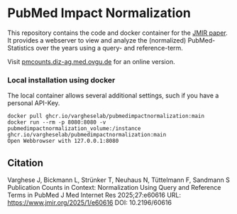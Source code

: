 # PubMed Impact Normalization
This repository contains the code and docker container for the [JMIR paper](https://www.jmir.org/2025/1/e60616). It provides a webserver to view and analyze the (normalized) PubMed-Statistics over the years using a query- and reference-term.

Visit [pmcounts.diz-ag.med.ovgu.de](https://pmcounts.diz-ag.med.ovgu.de/) for an online version.

### Local installation using docker
The local container allows several additional settings, such if you have a personal API-Key.

    docker pull ghcr.io/vargheselab/pubmedimpactnormalization:main
    docker run --rm -p 8080:8080 -v pubmedimpactnormalization_volume:/instance ghcr.io/vargheselab/pubmedimpactnormalization:main
    Open Webbrowser with 127.0.0.1:8080

## Citation

Varghese J, Bickmann L, Strünker T, Neuhaus N, Tüttelmann F, Sandmann S
Publication Counts in Context: Normalization Using Query and Reference Terms in PubMed
J Med Internet Res 2025;27:e60616
URL: https://www.jmir.org/2025/1/e60616
DOI: 10.2196/60616
